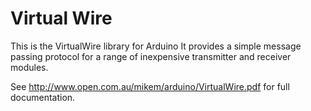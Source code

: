 # Virtual Wire

This is the VirtualWire library for Arduino
It provides a simple message passing protocol for a range of inexpensive
transmitter and receiver modules.

See http://www.open.com.au/mikem/arduino/VirtualWire.pdf for full documentation.